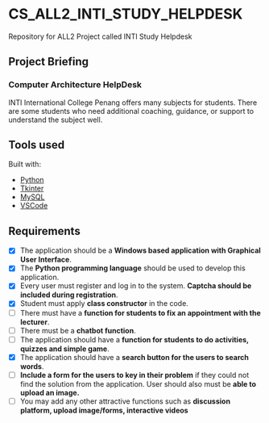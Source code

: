 # CS_ALL2_INTI_STUDY_HELPDESK
Repository for ALL2 Project called INTI Study Helpdesk 

## Project Briefing
### Computer Architecture HelpDesk 
INTI International College Penang offers many subjects for students. There are some students who need additional coaching, guidance, or support to understand the subject well. 


## Tools used
Built with:
* [Python](https://www.python.org/)
* [Tkinter](https://docs.python.org/3/library/tkinter.html)
* [MySQL](https://www.mysql.com/)
* [VSCode](https://code.visualstudio.com/)

## Requirements
- [x] The application should be a **Windows based application with Graphical User Interface**.
- [x] The **Python programming language** should be used to develop this application.
- [x] Every user must register and log in to the system. **Captcha should be included during registration**.
- [x] Student must apply **class constructor** in the code.
- [ ] There must have a **function for students to fix an appointment with the lecturer**.
- [ ] There must be a **chatbot function**.
- [ ] The application should have a **function for students to do activities, quizzes and simple game**.
- [x] The application should have a **search button for the users to search words**.
- [ ] **Include a form for the users to key in their problem** if they could not find the solution from the application. User should also must be **able to upload an image.**
- [ ] You may add any other attractive functions such as **discussion platform, upload image/forms, interactive videos**
